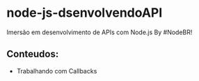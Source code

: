 # node-js-dsenvolvendoAPI
Imersão em desenvolvimento de APIs com Node.js By #NodeBR!

## Conteudos:

*  Trabalhando com Callbacks
